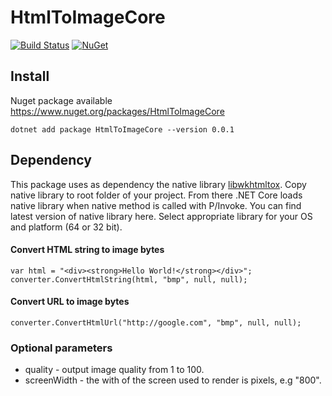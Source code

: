 # HtmlToImageCore

[![Build Status](https://travis-ci.org/deniscesar/HtmlToImageCore.svg?branch=master)](https://travis-ci.com/deniscesar/HtmlToImageCore.svg?branch=master) [![NuGet](https://img.shields.io/nuget/v/HtmlToImageCore.svg)](https://www.nuget.org/packages/CoreHtmlToImage/)

## Install
Nuget package available https://www.nuget.org/packages/HtmlToImageCore
```
dotnet add package HtmlToImageCore --version 0.0.1
```
## Dependency
This package uses as dependency the native library [libwkhtmltox](https://github.com/deniscesar/HtmlToImageCore/tree/master/libwkhtmltox-v0.12.4).
Copy native library to root folder of your project. From there .NET Core loads native library when native method is called with P/Invoke. You can find latest version of native library here. Select appropriate library for your OS and platform (64 or 32 bit).

#### Convert HTML string to image bytes
```
var html = "<div><strong>Hello World!</strong></div>";
converter.ConvertHtmlString(html, "bmp", null, null);
```
            
#### Convert URL to image bytes
```
converter.ConvertHtmlUrl("http://google.com", "bmp", null, null);
```

### Optional parameters
- quality - output image quality from 1 to 100.
- screenWidth - the with of the screen used to render is pixels, e.g "800".
